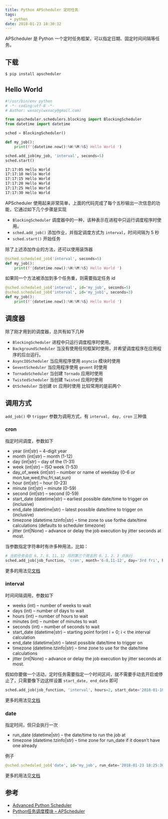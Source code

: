 ```yaml
---
title: Python APScheduler 定时任务
tags:
  - python
date: 2018-01-23 18:30:32
---
```



APScheduler 是 Python 一个定时任务框架，可以指定日期、固定时间间隔等任务。

<!-- more --><!-- toc -->
## 下载
```bash
$ pip install apscheduler
```
## Hello World
```python
#!/usr/bin/env python
# -*- coding:utf-8 -*-
# Author: wxnacy(wxnacy@gmail.com)

from apscheduler.schedulers.blocking import BlockingScheduler
from datetime import datetime

sched = BlockingScheduler()

def my_job():
    print(f'{datetime.now():%H:%M:%S} Hello World ')

sched.add_job(my_job, 'interval', seconds=5)
sched.start()
```
```bash
17:17:05 Hello World
17:17:10 Hello World
17:17:15 Hello World
17:17:20 Hello World
17:17:25 Hello World
17:17:30 Hello World
```
APScheduler 使用起来非常简单，上面的代码完成了每个五秒输出一次信息的功能，它通过如下几个步骤是实现
- `BlockingScheduler` 调度器中的一种，该种表示在进程中只运行调度程序时使用。
- `sched.add_job()` 添加作业，并指定调度方式为 `interval`，时间间隔为 5 秒
- `sched.start()` 开始任务

除了上述添加作业的方法，还可以使用装饰器
```python
@sched.scheduled_job('interval', seconds=5)
def my_job():
    print(f'{datetime.now():%H:%M:%S} Hello World ')
```
如果同一个方法被添加到多个任务重，则需要指定任务 id
```python
@sched.scheduled_job('interval', id='my_job', seconds=5)
@sched.scheduled_job('interval', id='my_job1', seconds=3)
def my_job():
    print(f'{datetime.now():%H:%M:%S} Hello World ')
```

## 调度器
除了刚才用到的调度器，总共有如下几种
- `BlockingScheduler` 进程中只运行调度程序时使用。
- `BackgroundScheduler` 当没有使用任何框架时使用，并希望调度程序在应用程序的后台运行。
- `AsyncIOScheduler` 当应用程序使用 `asyncio` 模块时使用
- `GeventScheduler` 当应用程序使用 `gevent` 时使用
- `TornadoScheduler` 当创建 `Tornado` 应用时使用
- `TwistedScheduler` 当创建 `Twisted` 应用时使用
- `QtScheduler` 当创建 `Qt` 应用时使用
比较常用的是前两个

## 调用方式
`add_job()` 中 `trigger` 参数为调用方式，有 `interval, day, cron` 三种值
### cron
指定时间调度，参数如下
- year (int|str) – 4-digit year
- month (int|str) – month (1-12)
- day (int|str) – day of the (1-31)
- week (int|str) – ISO week (1-53)
- day_of_week (int|str) – number or name of weekday (0-6 or mon,tue,wed,thu,fri,sat,sun)
- hour (int|str) – hour (0-23)
- minute (int|str) – minute (0-59)
- second (int|str) – second (0-59)
- start_date (datetime|str) – earliest possible date/time to trigger on (inclusive)
- end_date (datetime|str) – latest possible date/time to trigger on (inclusive)
- timezone (datetime.tzinfo|str) – time zone to use forthe date/time calculations (defaults to scheduler timezone)
- jitter (int|None) – advance or delay the job execution by jitter seconds at most.

当参数指定字符串时有许多种用法，比如：
```python
# 当前任务会在 6、7、8、11、12 月的第三个周五的 0、1、2、3 点执行
sched.add_job(job_function, 'cron', month='6-8,11-12', day='3rd fri', hour='0-3')
```

更多的用法见[文档](http://apscheduler.readthedocs.io/en/latest/modules/triggers/cron.html#expression-types)

### interval
时间间隔调用，参数如下
- weeks (int) – number of weeks to wait
- days (int) – number of days to wait
- hours (int) – number of hours to wait
- minutes (int) – number of minutes to wait
- seconds (int) – number of seconds to wait
- start_date (datetime|str) – starting point for(int i = 0; i < the interval calculation
- end_date (datetime|str) – latest possible date/time to trigger on
- timezone (datetime.tzinfo|str) – time zone to use for the date/time calculations
- jitter (int|None) – advance or delay the job execution by jitter seconds at most.

假如你要做一个活动，定时任务需要指定一个时间区间，就不需要手动去开启或停止了，只需要像下边这样设置 `start_date, end_date` 即可
```python
sched.add_job(job_function, 'interval', hours=2, start_date='2018-01-10 09:30:00', end_date='2018-06-15 11:00:00')
```
更多的用法见[文档](http://apscheduler.readthedocs.io/en/latest/modules/triggers/interval.html#examples)

### date
指定时间，但只会执行一次
- run_date (datetime|str) – the date/time to run the job at
- timezone (datetime.tzinfo|str) – time zone for run_date if it doesn’t have one already

例子
```python
@sched.scheduled_job('date', id='my_job', run_date='2018-01-23 18:25:30')
```
更多的用法见[文档](http://apscheduler.readthedocs.io/en/latest/modules/triggers/date.html)

## 参考
- [Advanced Python Scheduler](http://apscheduler.readthedocs.io/en/latest/index.html)
- [Python任务调度模块 – APScheduler](http://debugo.com/apscheduler/)
